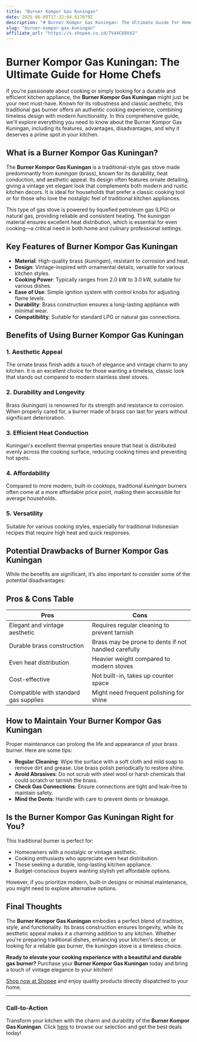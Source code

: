 ```yaml
---
title: "Burner Kompor Gas Kuningan"
date: 2025-06-09T17:32:04.617079Z
description: "# Burner Kompor Gas Kuningan: The Ultimate Guide for Home Chefs..."
slug: "burner-kompor-gas-kuningan"
affiliate_url: "https://s.shopee.co.id/7V44C68VX2"
---
```

# Burner Kompor Gas Kuningan: The Ultimate Guide for Home Chefs

If you're passionate about cooking or simply looking for a durable and efficient kitchen appliance, the **Burner Kompor Gas Kuningan** might just be your next must-have. Known for its robustness and classic aesthetic, this traditional gas burner offers an authentic cooking experience, combining timeless design with modern functionality. In this comprehensive guide, we'll explore everything you need to know about the Burner Kompor Gas Kuningan, including its features, advantages, disadvantages, and why it deserves a prime spot in your kitchen.

## What is a Burner Kompor Gas Kuningan?

The **Burner Kompor Gas Kuningan** is a traditional-style gas stove made predominantly from *kuningan* (brass), known for its durability, heat conduction, and aesthetic appeal. Its design often features ornate detailing, giving a vintage yet elegant look that complements both modern and rustic kitchen decors. It is ideal for households that prefer a classic cooking tool or for those who love the nostalgic feel of traditional kitchen appliances.

This type of gas stove is powered by liquefied petroleum gas (LPG) or natural gas, providing reliable and consistent heating. The *kuningan* material ensures excellent heat distribution, which is essential for even cooking—a critical need in both home and culinary professional settings.

## Key Features of Burner Kompor Gas Kuningan

- **Material**: High-quality brass (*kuningan*), resistant to corrosion and heat.
- **Design**: Vintage-inspired with ornamental details, versatile for various kitchen styles.
- **Cooking Power**: Typically ranges from 2.0 kW to 3.0 kW, suitable for various dishes.
- **Ease of Use**: Simple ignition system with control knobs for adjusting flame levels.
- **Durability**: Brass construction ensures a long-lasting appliance with minimal wear.
- **Compatibility**: Suitable for standard LPG or natural gas connections.

## Benefits of Using Burner Kompor Gas Kuningan

### 1. **Aesthetic Appeal**

The ornate brass finish adds a touch of elegance and vintage charm to any kitchen. It is an excellent choice for those wanting a timeless, classic look that stands out compared to modern stainless steel stoves.

### 2. **Durability and Longevity**

Brass (*kuningan*) is renowned for its strength and resistance to corrosion. When properly cared for, a burner made of brass can last for years without significant deterioration.

### 3. **Efficient Heat Conduction**

Kuningan's excellent thermal properties ensure that heat is distributed evenly across the cooking surface, reducing cooking times and preventing hot spots.

### 4. **Affordability**

Compared to more modern, built-in cooktops, traditional *kuningan* burners often come at a more affordable price point, making them accessible for average households.

### 5. **Versatility**

Suitable for various cooking styles, especially for traditional Indonesian recipes that require high heat and quick responses.

## Potential Drawbacks of Burner Kompor Gas Kuningan

While the benefits are significant, it’s also important to consider some of the potential disadvantages:

## Pros & Cons Table

| **Pros**                                | **Cons**                                |
|-----------------------------------------|----------------------------------------|
| Elegant and vintage aesthetic          | Requires regular cleaning to prevent tarnish   |
| Durable brass construction             | Brass may be prone to dents if not handled carefully |
| Even heat distribution                 | Heavier weight compared to modern stoves |
| Cost-effective                          | Not built-in, takes up counter space |
| Compatible with standard gas supplies | Might need frequent polishing for shine   |

## How to Maintain Your Burner Kompor Gas Kuningan

Proper maintenance can prolong the life and appearance of your brass burner. Here are some tips:

- **Regular Cleaning**: Wipe the surface with a soft cloth and mild soap to remove dirt and grease. Use brass polish periodically to restore shine.
- **Avoid Abrasives**: Do not scrub with steel wool or harsh chemicals that could scratch or tarnish the brass.
- **Check Gas Connections**: Ensure connections are tight and leak-free to maintain safety.
- **Mind the Dents**: Handle with care to prevent dents or breakage.

## Is the Burner Kompor Gas Kuningan Right for You?

This traditional burner is perfect for:

- Homeowners with a nostalgic or vintage aesthetic.
- Cooking enthusiasts who appreciate even heat distribution.
- Those seeking a durable, long-lasting kitchen appliance.
- Budget-conscious buyers wanting stylish yet affordable options.

However, if you prioritize modern, built-in designs or minimal maintenance, you might need to explore alternative options.

## Final Thoughts

The **Burner Kompor Gas Kuningan** embodies a perfect blend of tradition, style, and functionality. Its brass construction ensures longevity, while its aesthetic appeal makes it a charming addition to any kitchen. Whether you're preparing traditional dishes, enhancing your kitchen's decor, or looking for a reliable gas burner, the *kuningan* stove is a timeless choice.

**Ready to elevate your cooking experience with a beautiful and durable gas burner?** Purchase your **Burner Kompor Gas Kuningan** today and bring a touch of vintage elegance to your kitchen!

[Shop now at Shopee](https://s.shopee.co.id/7V44C68VX2) and enjoy quality products directly dispatched to your home.

---

### Call-to-Action

Transform your kitchen with the charm and durability of the **Burner Kompor Gas Kuningan**. Click [here](https://s.shopee.co.id/7V44C68VX2) to browse our selection and get the best deals today!